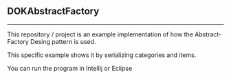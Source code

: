 ## DOKAbstractFactory
---
This repository / project is an example implementation of how the Abstract-Factory Desing pattern is used.

This specific example shows it by serializing categories and items.

You can run the program in Intellij or Eclipse


